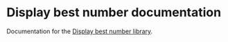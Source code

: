 # Display best number documentation
Documentation for the [Display best number library](https://github.com/aashish-joshi/phnum-js).